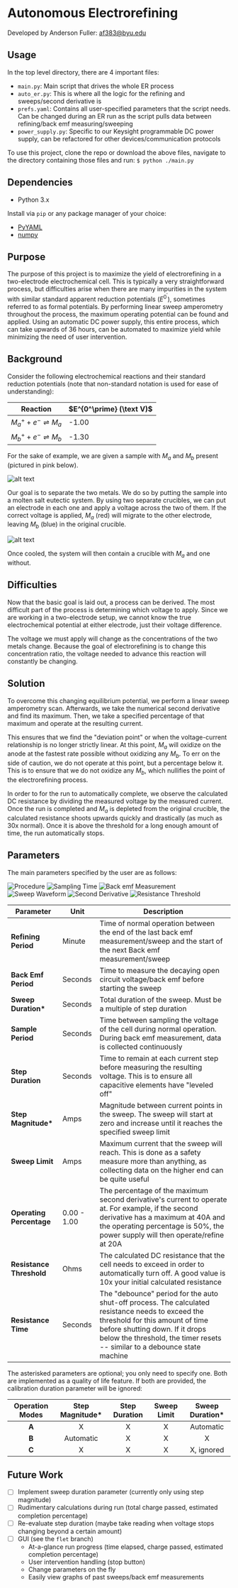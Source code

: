 # Autonomous Electrorefining

Developed by Anderson Fuller: [af383@byu.edu](docs/mailto:af383@byu.edu)

## Usage

In the top level directory, there are 4 important files:

* `main.py`: Main script that drives the whole ER process
* `auto_er.py`: This is where all the logic for the refining and sweeps/second derivative  is
* `prefs.yaml`: Contains all user-specified parameters that the script needs. Can be changed during an ER run as the script pulls data between refining/back emf measuring/sweeping
* `power_supply.py`: Specific to our Keysight programmable DC power supply, can be refactored for other devices/communication protocols

To use this project, clone the repo or download the above files, navigate to the directory containing those files and run: `$ python ./main.py`

## Dependencies

* Python 3.x

Install via `pip` or any package manager of your choice:

* [PyYAML](https://pypi.org/project/PyYAML/)
* [numpy](https://pypi.org/project/numpy/)

## Purpose

The purpose of this project is to maximize the yield of electrorefining in a two-electrode electrochemical cell. This is typically a very straightforward process, but difficulties arise when there are many impurities in the system with similar standard apparent reduction potentials ($E^{0^\prime}$), sometimes referred to as formal potentials. By performing linear sweep amperometry throughout the process, the maximum operating potential can be found and applied. Using an automatic DC power supply, this entire process, which can take upwards of 36 hours, can be automated to maximize yield while minimizing the need of user intervention.

## Background

Consider the following electrochemical reactions and their standard reduction potentials (note that non-standard notation is used for ease of understanding):

| Reaction                            | $E^{0^\prime} (\text V)$ |
| ----------------------------------- | ------------------------ |
| $M_a^+ + e^-\rightleftharpoons M_a$ | -1.00                    |
| $M_b^+ + e^-\rightleftharpoons M_b$ | -1.30                    |

For the sake of example, we are given a sample with $M_a$ and $M_b$ present (pictured in pink below).

![alt text](docs/start.png)

Our goal is to separate the two metals. We do so by putting the sample into a molten salt eutectic system. By using two separate crucibles, we can put an electrode in each one and apply a voltage across the two of them. If the correct voltage is applied, $M_a$ (red) will migrate to the other electrode, leaving $M_b$ (blue) in the original crucible.

![alt text](docs/done.png)

Once cooled, the system will then contain a crucible with $M_a$ and one without.

## Difficulties

Now that the basic goal is laid out, a process can be derived. The most difficult part of the process is determining which voltage to apply. Since we are working in a two-electrode setup, we cannot know the true electrochemical potential at either electrode, just their voltage difference.

The voltage we must apply will change as the concentrations of the two metals change. Because the goal of electrorefining is to change this concentration ratio, the voltage needed to advance this reaction will constantly be changing.

## Solution

To overcome this changing equilibrium potential, we perform a linear sweep amperometry scan. Afterwards, we take the numerical second derivative and find its maximum. Then, we take a specified percentage of that maximum and operate at the resulting current.

This ensures that we find the "deviation point" or when the voltage-current relationship is no longer strictly linear. At this point, $M_a$ will oxidize on the anode at the fastest rate possible without oxidizing any $M_b$. To err on the side of caution, we do not operate at this point, but a percentage below it. This is to ensure that we do not oxidize any $M_b$, which nullifies the point of the electrorefining process.

In order to for the run to automatically complete, we observe the calculated DC resistance by dividing the measured voltage by the measured current. Once the run is completed and $M_a$ is depleted from the original crucible, the calculated resistance shoots upwards quickly and drastically (as much as 30x normal). Once it is above the threshold for a long enough amount of time, the run automatically stops.

## Parameters

The main parameters specified by the user are as follows:

![Procedure](docs/procedure.png)
![Sampling Time](docs/sample.png)
![Back emf Measurement](docs/back-emf.png)
![Sweep Waveform](docs/sweep.png)
![Second Derivative](docs/second-div.png)
![Resistance Threshold](docs/resistance.png)

| Parameter                | Unit        | Description                                                                                                                                                                                                                                         |
| ------------------------ | ----------- | --------------------------------------------------------------------------------------------------------------------------------------------------------------------------------------------------------------------------------------------------- |
| **Refining Period**      | Minute      | Time of normal operation between the end of the last back emf measurement/sweep and the start of the next Back emf measurement/sweep                                                                                                                |
| **Back Emf Period**      | Seconds     | Time to measure the decaying open circuit voltage/back emf before starting the sweep                                                                                                                                                                |
| **Sweep Duration\***     | Seconds     | Total duration of the sweep. Must be a multiple of step duration                                                                                                                                                                                    |
| **Sample Period**        | Seconds     | Time between sampling the voltage of the cell during normal operation. During back emf measurement, data is collected continuously                                                                                                                   |
| **Step Duration**        | Seconds     | Time to remain at each current step before measuring the resulting voltage. This is to ensure all capacitive  elements have "leveled off"                                                                                                            |
| **Step Magnitude\***     | Amps        | Magnitude between current points in the sweep. The sweep will start at zero and increase until it reaches the specified sweep limit                                                                                                                 |
| **Sweep Limit**          | Amps        | Maximum current that the sweep will reach. This is done as a safety measure more than anything, as collecting data on the higher end can be quite useful                                                                                            |
| **Operating Percentage** | 0.00 - 1.00 | The percentage of the maximum second derivative's current to operate at. For example, if the second derivative has a maximum at 40A and the operating percentage is 50%, the power supply will then operate/refine at 20A                           |
| **Resistance Threshold** | Ohms        | The calculated DC resistance that the cell needs to exceed in order to automatically turn off. A good value is 10x your initial calculated resistance                                                                                                |
| **Resistance Time**      | Seconds     | The "debounce" period for the auto shut-off process. The calculated resistance needs to exceed the threshold for this amount of time before shutting down. If it drops below the threshold, the timer resets -- similar to a debounce state machine |

The asterisked parameters are optional; you only need to specify one. Both are implemented as a quality of life feature. If both are provided, the calibration duration parameter will be ignored:

| Operation Modes | Step Magnitude* | Step Duration | Sweep Limit | Sweep Duration* |
| :-------------: | :-------------: | :-----------: | :---------: | :-------------: |
|      **A**      |        X        |       X       |      X      |    Automatic    |
|      **B**      |    Automatic    |       X       |      X      |        X        |
|      **C**      |        X        |       X       |      X      |   X, ignored    |

## Future Work

* [ ] Implement sweep duration parameter (currently only using step magnitude)
* [ ] Rudimentary calculations during run (total charge passed, estimated completion percentage)
* [ ] Re-evaluate step duration (maybe take reading when voltage stops changing beyond a certain amount)
* [ ] GUI (see the `flet` branch)
  * At-a-glance run progress (time elapsed, charge passed, estimated completion percentage)
  * User intervention handling (stop button)
  * Change parameters on the fly
  * Easily view graphs of past sweeps/back emf measurements

<!--

diagrams:

        https://www.desmos.com/calculator/cnfgl0nqbr
        https://www.desmos.com/calculator/vav48ojkwn
        https://www.desmos.com/calculator/msjydh5wgm
        https://www.desmos.com/calculator/krfqa2l97h
        https://www.desmos.com/calculator/uzhmusnkfg
        https://www.desmos.com/calculator/s6i6tq6nnx
        https://www.desmos.com/calculator/mkvjltg3ck
        https://www.desmos.com/calculator/lba3agvbhu

-->